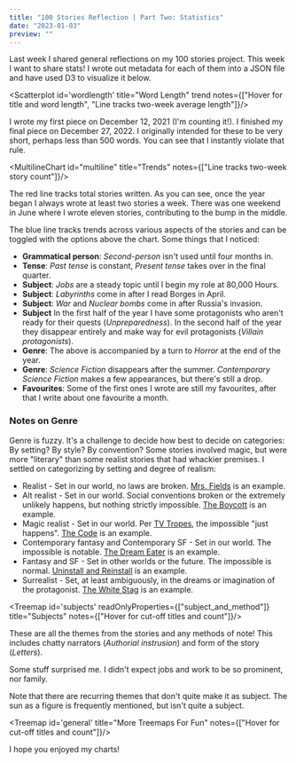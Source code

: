 ```yaml
---
title: "100 Stories Reflection | Part Two: Statistics"
date: "2023-01-03"
preview: ""
---
```


<script>
	import Scatterplot from "$lib/components/Scatterplot.svelte";
	import MultilineChart from "$lib/components/MultilineChart.svelte";
	import Treemap from "$lib/components/Treemap.svelte";
</script>

Last week I shared general reflections on my 100 stories project. This week I want to share stats! I wrote out metadata for each of them into a JSON file and have used D3 to visualize it below.

<Scatterplot id='wordlength' title="Word Length" trend notes={["Hover for title and word length", "Line tracks two-week average length"]}/>

I wrote my first piece on December 12, 2021 (I'm counting it!). I finished my final piece on December 27, 2022. I originally intended for these to be very short, perhaps less than 500 words. You can see that I instantly violate that rule.

<MultilineChart id="multiline" title="Trends" notes={["Line tracks two-week story count"]}/>

The red line tracks total stories written. As you can see, once the year began I always wrote at least two stories a week. There was one weekend in June where I wrote eleven stories, contributing to the bump in the middle.

The blue line tracks trends across various aspects of the stories and can be toggled with the options above the chart. Some things that I noticed:

- **Grammatical person**: _Second-person_ isn't used until four months in.
- **Tense**: _Past tense_ is constant, _Present tense_ takes over in the final quarter.
- **Subject**: _Jobs_ are a steady topic until I begin my role at 80,000 Hours.
- **Subject**: _Labyrinths_ come in after I read Borges in April.
- **Subject**: _War_ and _Nuclear bombs_ come in after Russia's invasion.
- **Subject** In the first half of the year I have some protagonists who aren't ready for their quests (_Unpreparedness_). In the second half of the year they disappear entirely and make way for evil protagonists (_Villain protagonists_).
- **Genre**: The above is accompanied by a turn to _Horror_ at the end of the year.
- **Genre**: _Science Fiction_ disappears after the summer. _Contemporary Science Fiction_ makes a few appearances, but there's still a drop.
- **Favourites**: Some of the first ones I wrote are still my favourites, after that I write about one favourite a month.

### Notes on Genre

Genre is fuzzy. It's a challenge to decide how best to decide on categories: By setting? By style? By convention? Some stories involved magic, but were more "literary" than some realist stories that had whackier premises. I settled on categorizing by setting and degree of realism:

- Realist - Set in our world, no laws are broken. [Mrs. Fields](/blog/mrsfields) is an example.
- Alt realist - Set in our world. Social conventions broken or the extremely unlikely happens, but nothing strictly impossible. [The Boycott](/blog/boycott) is an example.
- Magic realist - Set in our world. Per [TV Tropes](https://tvtropes.org/pmwiki/pmwiki.php/Main/MagicRealism), the impossible "just happens". [The Code](https://themetaworker.com/2022/08/15/three-microfictions-by-conor-barnes/) is an example.
- Contemporary fantasy and Contemporary SF - Set in our world. The impossible is notable. [The Dream Eater](https://thechambermagazine.com/2022/10/07/three-works-of-flash-fiction-by-conor-barnes-the-dream-eater-the-duel-and-void/) is an example.
- Fantasy and SF - Set in other worlds or the future. The impossible is normal. [Uninstall and Reinstall](https://flashboulevard.wordpress.com/2022/12/31/conor-barnes-all-the-digital-humans-are-kind-of-buggy/) is an example.
- Surrealist - Set, at least ambiguously, in the dreams or imagination of the protagonist. [The White Stag](/blog/whitestag) is an example.

<Treemap id='subjects' readOnlyProperties={["subject_and_method"]} title="Subjects" notes={["Hover for cut-off titles and count"]}/>

These are all the themes from the stories and any methods of note! This includes chatty narrators (_Authorial instrusion_) and form of the story (_Letters_).

Some stuff surprised me. I didn't expect jobs and work to be so prominent, nor family.

Note that there are recurring themes that don't quite make it as subject. The sun as a figure is frequently mentioned, but isn't quite a subject.

<Treemap id='general' title="More Treemaps For Fun" notes={["Hover for cut-off titles and count"]}/>

I hope you enjoyed my charts!
